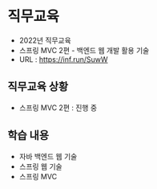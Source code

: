 # 직무교육
* 2022년 직무교육
* 스프링 MVC 2편 - 백엔드 웹 개발 활용 기술
* URL : https://inf.run/SuwW


## 직무교육 상황
- 스프링 MVC 2편 : 진행 중

## 학습 내용
- 자바 백엔드 웹 기술
- 스프링 웹 기술
- 스프링 MVC
